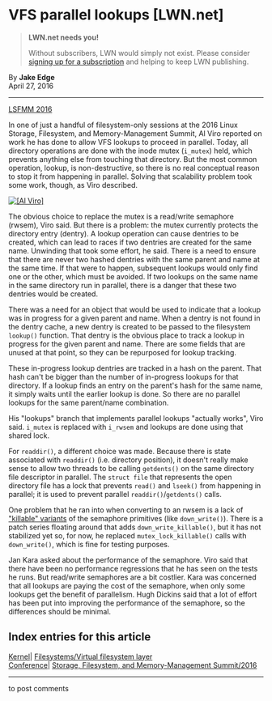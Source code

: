 # VFS parallel lookups [LWN.net]

> **LWN.net needs you!**
> 
> Without subscribers, LWN would simply not exist. Please consider [signing up for a subscription](/Promo/nst-nag2/subscribe) and helping to keep LWN publishing. 

By **Jake Edge**  
April 27, 2016 

* * *

[LSFMM 2016](/Articles/lsfmm2016/)

In one of just a handful of filesystem-only sessions at the 2016 Linux Storage, Filesystem, and Memory-Management Summit, Al Viro reported on work he has done to allow VFS lookups to proceed in parallel. Today, all directory operations are done with the inode mutex (`i_mutex`) held, which prevents anything else from touching that directory. But the most common operation, lookup, is non-destructive, so there is no real conceptual reason to stop it from happening in parallel. Solving that scalability problem took some work, though, as Viro described. 

[ ![\[Al Viro\]](https://static.lwn.net/images/2016/lsf-viro-sm.jpg) ](/Articles/685159/)

The obvious choice to replace the mutex is a read/write semaphore (rwsem), Viro said. But there is a problem: the mutex currently protects the directory entry (dentry). A lookup operation can cause dentries to be created, which can lead to races if two dentries are created for the same name. Unwinding that took some effort, he said. There is a need to ensure that there are never two hashed dentries with the same parent and name at the same time. If that were to happen, subsequent lookups would only find one or the other, which must be avoided. If two lookups on the same name in the same directory run in parallel, there is a danger that these two dentries would be created. 

There was a need for an object that would be used to indicate that a lookup was in progress for a given parent and name. When a dentry is not found in the dentry cache, a new dentry is created to be passed to the filesystem `lookup()` function. That dentry is the obvious place to track a lookup in progress for the given parent and name. There are some fields that are unused at that point, so they can be repurposed for lookup tracking. 

These in-progress lookup dentries are tracked in a hash on the parent. That hash can't be bigger than the number of in-progress lookups for that directory. If a lookup finds an entry on the parent's hash for the same name, it simply waits until the earlier lookup is done. So there are no parallel lookups for the same parent/name combination. 

His "lookups" branch that implements parallel lookups "actually works", Viro said. `i_mutex` is replaced with `i_rwsem` and lookups are done using that shared lock. 

For `readdir()`, a different choice was made. Because there is state associated with `readdir()` (i.e. directory position), it doesn't really make sense to allow two threads to be calling `getdents()` on the same directory file descriptor in parallel. The `struct file` that represents the open directory file has a lock that prevents `read()` and `lseek()` from happening in parallel; it is used to prevent parallel `readdir()`/`getdents()` calls. 

One problem that he ran into when converting to an rwsem is a lack of ["killable" variants](/Articles/288056/) of the semaphore primitives (like `down_write()`). There is a patch series floating around that adds `down_write_killable()`, but it has not stabilized yet so, for now, he replaced `mutex_lock_killable()` calls with `down_write()`, which is fine for testing purposes. 

Jan Kara asked about the performance of the semaphore. Viro said that there have been no performance regressions that he has seen on the tests he runs. But read/write semaphores are a bit costlier. Kara was concerned that all lookups are paying the cost of the semaphore, when only some lookups get the benefit of parallelism. Hugh Dickins said that a lot of effort has been put into improving the performance of the semaphore, so the differences should be minimal. 

  
Index entries for this article  
---  
[Kernel](/Kernel/Index)| [Filesystems/Virtual filesystem layer](/Kernel/Index#Filesystems-Virtual_filesystem_layer)  
[Conference](/Archives/ConferenceIndex/)| [Storage, Filesystem, and Memory-Management Summit/2016](/Archives/ConferenceIndex/#Storage_Filesystem_and_Memory-Management_Summit-2016)  
  


* * *

to post comments 
